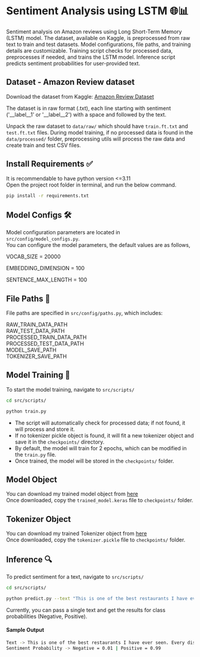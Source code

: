 # Sentiment Analysis using LSTM 🌐📊

Sentiment analysis on Amazon reviews using  Long Short-Term Memory (LSTM) model. The dataset, available on Kaggle, is preprocessed from raw text to train and test datasets. Model configurations, file paths, and training details are customizable. Training script checks for processed data, preprocesses if needed, and trains the LSTM model. Inference script predicts sentiment probabilities for user-provided text. 

## Dataset - Amazon Review dataset 
Download the dataset from Kaggle: [Amazon Review Dataset](https://www.kaggle.com/datasets/bittlingmayer/amazonreviews/data)

The dataset is in raw format (.txt), each line starting with sentiment ('__label__1' or '__label__2') with a space and followed by the text.

Unpack the raw dataset to `data/raw/` which should have `train.ft.txt` and `test.ft.txt` files. During model training, if no processed data is found in the `data/processed/` folder, preprocessing utils will process the raw data and create train and test CSV files.

## Install Requirements ✅
It is recommendable to have python version <=3.11 <br>
Open the project root folder in terminal, and run the below command.
```bash
pip install -r requirements.txt
```

## Model Configs 🛠️
Model configuration parameters are located in `src/config/model_configs.py`. <br>
You can configure the model parameters, the default values are as follows,

VOCAB_SIZE = 20000

EMBEDDING_DIMENSION = 100

SENTENCE_MAX_LENGTH = 100

## File Paths 📂
File paths are specified in `src/config/paths.py`, which includes:

RAW_TRAIN_DATA_PATH <br>
RAW_TEST_DATA_PATH <br>
PROCESSED_TRAIN_DATA_PATH <br>
PROCESSED_TEST_DATA_PATH <br>
MODEL_SAVE_PATH <br>
TOKENIZER_SAVE_PATH <br>

## Model Training 🚀
To start the model training, navigate to `src/scripts/`

```bash
cd src/scripts/
```
```bash
python train.py
```
 - The script will automatically check for processed data; if not found, it will process and store it. 
 - If no tokenizer pickle object is found, it will fit a new tokenizer object and save it in the `checkpoints/` directory. 
 - By default, the model will train for 2 epochs, which can be modified in the `train.py` file. 
 - Once trained, the model will be stored in the `checkpoints/` folder.

## Model Object
You can download my trained model object from [here](https://drive.google.com/file/d/1JiYE1ypmlb3cj1A1W14m727y2WxGTIRc/view?usp=drive_link) <br>
Once downloaded, copy the `trained_model.keras` file to `checkpoints/` folder.

## Tokenizer Object
You can download my trained Tokenizer object from [here](https://drive.google.com/file/d/1XYGTFNAIRpx-GfUsDDfvGKlI8k5hr8HO/view?usp=sharing) <br>
Once downloaded, copy the `tokenizer.pickle` file to `checkpoints/` folder.

## Inference 🔍
To predict sentiment for a text, navigate to `src/scripts/`

```bash
cd src/scripts/
```
```bash
python predict.py --text "This is one of the best restaurants I have ever seen. Every dish is tasty."
```
Currently, you can pass a single text and get the results for class probabilities (Negative, Positive).

#### Sample Output 
```bash
Text -> This is one of the best restaurants I have ever seen. Every dish is tasty.
Sentiment Probability -> Negative = 0.01 | Positive = 0.99
```
